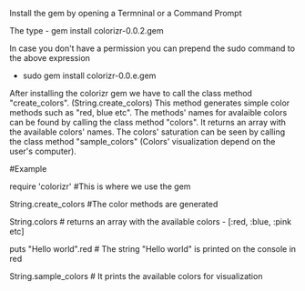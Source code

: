 Install the gem by opening a Termninal or a Command Prompt

The type - gem install colorizr-0.0.2.gem

In case you don't have a permission you can prepend the sudo command to the above expression

- sudo gem install colorizr-0.0.e.gem

After installing the colorizr gem we have to call the class method "create_colors". (String.create_colors)
This method generates simple color methods such as "red, blue etc". The methods' names for avalaible colors can be found by calling the class method "colors". It returns an array with the available colors' names. The colors' saturation can be seen by calling the class method
"sample_colors" (Colors' visualization depend on the user's computer).

#Example

require 'colorizr' #This is where we use the gem

String.create_colors #The color methods are generated

String.colors # returns an array with the available colors - [:red, :blue, :pink etc]

puts "Hello world".red # The string "Hello world" is printed on the console in red

String.sample_colors # It prints the available colors for visualization